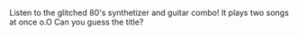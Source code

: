Listen to the glitched 80's synthetizer and guitar combo! It plays two songs at once o.O
Can you guess the title?